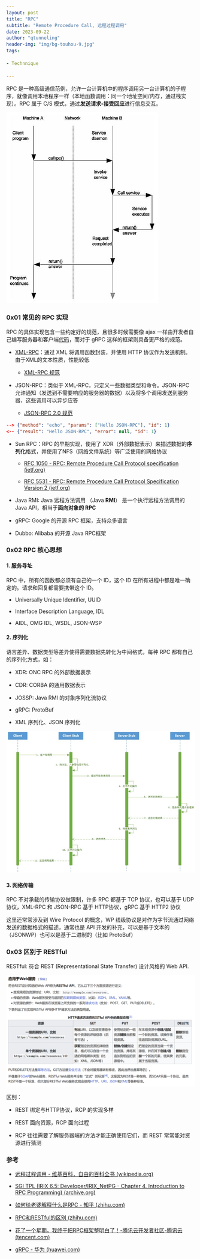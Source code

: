```yaml
---
layout: post
title: "RPC"
subtitle: "Remote Procedure Call, 远程过程调用"
date: 2023-09-22
author: "qtunneling"
header-img: "img/bg-touhou-9.jpg"
tags: 

- Technnique

---
```


RPC 是一种高级通信范例，允许一台计算机中的程序调用另一台计算机的子程序，就像调用本地程序一样（本地函数调用：同一个地址空间/内存，通过栈实现）。RPC 属于 C/S 模式，通过**发送请求-接受回应**进行信息交互。

![1.png](/img/2023-09-21-RPC/1.jpg)

### 0x01 常见的 RPC 实现

RPC 的具体实现包含一些约定好的规范，且很多时候需要像 ajax 一样由开发者自己编写服务器和客户端[代码](http://xmlrpc.com/)，而对于 gRPC 这样的框架则具备更严格的规范。

- [XML-RPC](https://zh.wikipedia.org/wiki/XML-RPC)：通过 XML 将调用函数封装，并使用 HTTP 协议作为发送机制。由于XML的文本性质，性能较低
  
  - [XML-RPC 规范](http://xmlrpc.com/spec.md)

- JSON-RPC：类似于 XML-RPC，只定义一些数据类型和命令。JSON-RPC 允许通知（发送到不需要响应的服务器的数据）以及将多个调用发送到服务器，这些调用可以异步应答
  
  - [JSON-RPC 2.0 规范](https://web.archive.org/web/20210311122948/http://wiki.geekdream.com/Specification/json-rpc_2.0.html)

```json
--> {"method": "echo", "params": ["Hello JSON-RPC"], "id": 1}
<-- {"result": "Hello JSON-RPC", "error": null, "id": 1}
```

- Sun RPC：RPC 的早期实现，使用了 XDR（外部数据表示）来描述数据的**序列化**格式，并使用了NFS（网络文件系统）等广泛使用的网络协议
  
  - [RFC 1050 - RPC: Remote Procedure Call Protocol specification (ietf.org)](https://datatracker.ietf.org/doc/html/rfc1050)
  
  - [RFC 5531 - RPC: Remote Procedure Call Protocol Specification Version 2 (ietf.org)](https://datatracker.ietf.org/doc/html/rfc5531)

- Java RMI: Java 远程方法调用 （Java **RMI**） 是一个执行远程方法调用的 Java API，相当于**面向对象的 RPC**

- gRPC: Google 的开源 RPC 框架，支持众多语言

- Dubbo: Alibaba 的开源 Java RPC框架

### 0x02 RPC 核心思想

#### 1. 服务寻址

RPC 中，所有的函数都必须有自己的一个 ID，这个 ID 在所有进程中都是唯一确定的。请求和回复都需要携带这个 ID。

- Universally Unique Identifier, UUID

- Interface Description Language, IDL

- AIDL, OMG IDL, WSDL, JSON-WSP

#### 2. 序列化

语言差异、数据类型等差异使得需要数据先转化为中间格式，每种 RPC 都有自己的序列化方式，如：

- XDR: ONC RPC 的外部数据表示

- CDR: CORBA 的通用数据表示

- JOSSP: Java RMI 的对象序列化流协议

- gRPC: ProtoBuf

- XML 序列化、JSON 序列化

![2.jpeg](/img/2023-09-21-RPC/2.jpeg)

#### 3. 网络传输

RPC 不对承载的传输协议做限制，许多 RPC 都基于 TCP 协议，也可以基于 UDP 协议，XML-RPC 和 JSON-RPC 基于 HTTP协议，gRPC 基于 HTTP2 协议

这里还常常涉及到 Wire Protocol 的概念，WP 线级协议是对作为字节流通过网络发送的数据格式的描述，通常也是 API 开发的补充，可以是基于文本的（JSONWP）也可以是基于二进制的（比如 ProtoBuf）

### 0x03 区别于 RESTful

RESTful: 符合 REST (Representational State Transfer) 设计风格的 Web API.

![3.png](/img/2023-09-21-RPC/3.png)

区别：

- REST 绑定与HTTP协议，RCP 的实现多样

- REST 面向资源，RCP 面向过程

- RCP 往往需要了解服务器端的方法才能正确使用它们，而 REST 常常能对资源进行猜测

### 参考

- [远程过程调用 - 维基百科，自由的百科全书 (wikipedia.org)](https://zh.wikipedia.org/zh-cn/%E9%81%A0%E7%A8%8B%E9%81%8E%E7%A8%8B%E8%AA%BF%E7%94%A8)

- [SGI TPL (IRIX 6.5: Developer/IRIX_NetPG - Chapter 4. Introduction to RPC Programming) (archive.org)](https://web.archive.org/web/20030404113118/http://techpubs.sgi.com/library/tpl/cgi-bin/getdoc.cgi?coll=0650&db=bks&srch=&fname=%2FSGI_Developer%2FIRIX_NetPG%2Fsgi_html%2Fch04.html)

- [如何给老婆解释什么是RPC - 知乎 (zhihu.com)](https://zhuanlan.zhihu.com/p/36427583)

- [RPC和RESTful的区别 (zhihu.com)](https://www.zhihu.com/tardis/zm/art/426303359?source_id=1005)

- [花了一个星期，我终于把RPC框架整明白了！-腾讯云开发者社区-腾讯云 (tencent.com)](https://cloud.tencent.com/developer/article/1727582)

- [gRPC - 华为 (huawei.com)](https://support.huawei.com/enterprise/zh/doc/EDOC1100202627/)
